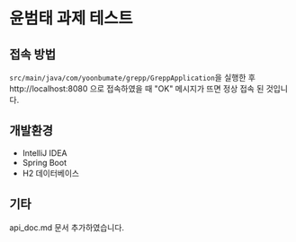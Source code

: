 # 윤범태 과제 테스트

## 접속 방법
`src/main/java/com/yoonbumate/grepp/GreppApplication`을 실행한 후
http://localhost:8080 으로 접속하였을 때
"OK" 메시지가 뜨면 정상 접속 된 것입니다.

## 개발환경
* IntelliJ IDEA
* Spring Boot
* H2 데이터베이스

## 기타
api_doc.md 문서 추가하였습니다.


